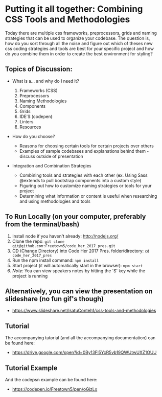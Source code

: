 # Putting it all together: Combining CSS Tools and Methodologies

Today there are multiple css frameworks, preprocessors, grids and naming strategies that can be used to organize your codebase.  The question is, how do you sort through all the noise and figure out which of theses new css coding strategies and tools are best for your specific project and how do you combine them in order to create the best environment for styling?

## Topics of Discussion:
- What is a… and why do I need it?
	1. Frameworks (CSS)
	2. Preprocessors
	3. Naming Methodologies
	4. Components
	5. Grids
	6. IDE’S (codepen) 
	7. Linters
	8. Resources

- How do you choose?
	- Reasons for choosing certain tools for certain projects over others
	- Examples of sample codebases and explanations behind them - discuss outside of presentation

- Integration and Combination Strategies
	- Combining tools and strategies with each other (ex. Using Sass @extends to pull bootstrap components into a custom style)
	- Figuring out how to customize naming strategies or tools for your project
	- Determining what information or content is useful when researching and using methodologies and tools

## To Run Locally (on your computer, preferably from the terminal/bash) ##
1. Install node if you haven't already: http://nodejs.org/
2. Clone the repo: `git clone git@github.com:Freetown5/code_her_2017_pres.git`
3. CD (Change Directory) into Code Her 2017 Pres. folder/directory: `cd code_her_2017_pres`
4. Run the npm install command: `npm install`
5. Start project (it will automatically start in the browser): `npm start`
6. *Note:* You can view speakers notes by hitting the 'S' key while the project is running

## Alternatively, you can view the presentation on slideshare (no fun gif's though) ##
- https://www.slideshare.net/IsatuConteh1/css-tools-and-methodologies

## Tutorial ##
The accompanying tutorial (and all the accompanying documentation) can be found here:
- https://drive.google.com/open?id=0By13Fl5YcR5vb19QWUtwUXZ1OUU

## Tutorial Example ##
And the codepsn example can be found here:
- https://codepen.io/Freetown5/pen/oGjzLx

